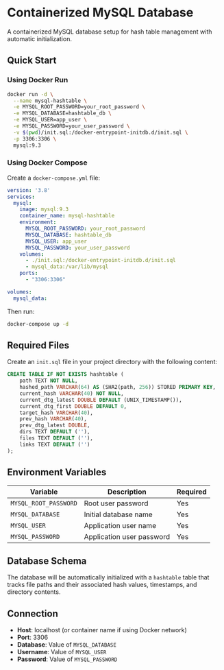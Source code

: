 # Containerized MySQL Database

A containerized MySQL database setup for hash table management with automatic initialization.

## Quick Start

### Using Docker Run

```bash
docker run -d \
  --name mysql-hashtable \
  -e MYSQL_ROOT_PASSWORD=your_root_password \
  -e MYSQL_DATABASE=hashtable_db \
  -e MYSQL_USER=app_user \
  -e MYSQL_PASSWORD=your_user_password \
  -v $(pwd)/init.sql:/docker-entrypoint-initdb.d/init.sql \
  -p 3306:3306 \
  mysql:9.3
```

### Using Docker Compose

Create a `docker-compose.yml` file:

```yaml
version: '3.8'
services:
  mysql:
    image: mysql:9.3
    container_name: mysql-hashtable
    environment:
      MYSQL_ROOT_PASSWORD: your_root_password
      MYSQL_DATABASE: hashtable_db
      MYSQL_USER: app_user
      MYSQL_PASSWORD: your_user_password
    volumes:
      - ./init.sql:/docker-entrypoint-initdb.d/init.sql
      - mysql_data:/var/lib/mysql
    ports:
      - "3306:3306"

volumes:
  mysql_data:
```

Then run:
```bash
docker-compose up -d
```

## Required Files

Create an `init.sql` file in your project directory with the following content:

```sql
CREATE TABLE IF NOT EXISTS hashtable (
    path TEXT NOT NULL,
    hashed_path VARCHAR(64) AS (SHA2(path, 256)) STORED PRIMARY KEY,
    current_hash VARCHAR(40) NOT NULL,
    current_dtg_latest DOUBLE DEFAULT (UNIX_TIMESTAMP()),
    current_dtg_first DOUBLE DEFAULT 0,
    target_hash VARCHAR(40),
    prev_hash VARCHAR(40),
    prev_dtg_latest DOUBLE,
    dirs TEXT DEFAULT (''),
    files TEXT DEFAULT (''),
    links TEXT DEFAULT ('')
);
```

## Environment Variables

| Variable | Description | Required |
|----------|-------------|----------|
| `MYSQL_ROOT_PASSWORD` | Root user password | Yes |
| `MYSQL_DATABASE` | Initial database name | Yes |
| `MYSQL_USER` | Application user name | Yes |
| `MYSQL_PASSWORD` | Application user password | Yes |

## Database Schema

The database will be automatically initialized with a `hashtable` table that tracks file paths and their associated hash values, timestamps, and directory contents.

## Connection

- **Host**: localhost (or container name if using Docker network)
- **Port**: 3306
- **Database**: Value of `MYSQL_DATABASE`
- **Username**: Value of `MYSQL_USER`
- **Password**: Value of `MYSQL_PASSWORD`
